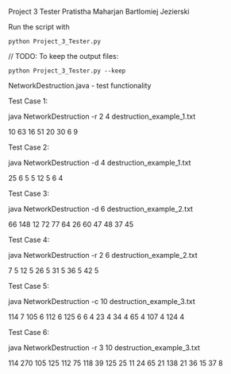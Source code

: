 Project 3 Tester
Pratistha Maharjan
Bartlomiej Jezierski


Run the script with 

    python Project_3_Tester.py 

// TODO:
To keep the output files:

    python Project_3_Tester.py --keep


NetworkDestruction.java - test functionality


Test Case 1:

java NetworkDestruction -r 2 4 destruction_example_1.txt

10 63
16 51
20 30
6 9


Test Case 2:

java NetworkDestruction -d 4 destruction_example_1.txt

25 6
5 5
12 5
6 4


Test Case 3:

java NetworkDestruction -d 6 destruction_example_2.txt

66 148
12 72
77 64
26 60
47 48
37 45


Test Case 4:

java NetworkDestruction -r 2 6 destruction_example_2.txt

7 5
12 5
26 5
31 5
36 5
42 5


Test Case 5:

java NetworkDestruction -c 10 destruction_example_3.txt

114 7
105 6
112 6
125 6
6 4
23 4
34 4
65 4
107 4
124 4


Test Case 6:

java NetworkDestruction -r 3 10 destruction_example_3.txt

114 270
105 125
112 75
118 39
125 25
11 24
65 21
138 21
36 15
37 8